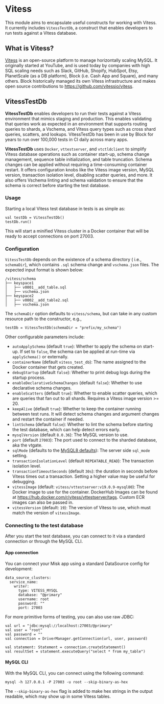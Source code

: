 # Vitess

This module aims to encapsulate useful constructs for working with Vitess. It currently includes `VitessTestDb`, a construct that enables developers to run tests against a Vitess database.

## What is Vitess?

[Vitess](https://vitess.io) is an open-source platform to manage horizontally scaling MySQL. It originally started at YouTube, and is used today by companies with high SQL scaling needs such as Slack, GitHub, Shopify, HubSpot, Etsy, PlanetScale (as a DB platform), Block (i.e. Cash App and Square), and many others. Block historically managed its own Vitess infrastructure and makes open source contributions to https://github.com/vitessio/vitess.

## VitessTestDb

**VitessTestDb** enables developers to run their tests against a Vitess environment that mimics staging and production. This enables validating that queries work as expected in an environment that supports routing queries to shards, a Vschema, and Vitess query types such as cross shard queries, scatters, and lookups. VitessTestDb has been in use by Block for years to run over 100,000 tests in CI daily across many apps.

**VitessTestDb** uses `Docker`, `vttestserver`, and `vtctldclient` to simplify Vitess database operations such as container start-up, schema change management, sequence table initialization, and table truncation. Schema changes can be applied without requiring a time-consuming container restart. It offers configuration knobs like the Vitess image version, MySQL version, transaction isolation level, disabling scatter queries, and more. It also offers Vschema linting and schema validation to ensure that the schema is correct before starting the test database.

### Usage

Starting a local Vitess test database in tests is as simple as:

```
val testDb = VitessTestDb()
testDb.run()
```

This will start a minified Vitess cluster in a Docker container that will be ready to accept connections on port 27003.

### Configuration

`VitessTestDb`  depends on the existence of a schema directory ( i.e., `schemaDir`),
which contains `.sql` schema change and `vschema.json` files.  The expected input format is shown below:

```
/vitess/schema
├── keyspace1
│   ├── v0001__add_table.sql
│   ├── vschema.json
├── keyspace2
│   ├── v0002__add_table2.sql
│   ├── vschema.json
```

The `schemaDir` option defaults to `vitess/schema`, but can take in any custom resource path to the constructor, e.g.,

```
testDb = VitessTestDb(schemaDir = "prefix/my_schema")
```

Other configurable parameters include:
- `autoApplySchema` (default `true`): Whether to apply the schema on start-up. If set to `false`, the schema can be applied at run-time via `applySchema()` or externally.
- `containerName` (default `vitess_test_db`): The name assigned to the Docker container that gets created.
- `debugStartup` (default `false`): Whether to print debug logs during the startup process.
- `enableDeclarativeSchemaChanges` (default `false`): Whether to use declarative schema changes.
- `enableScatters` (default `true`): Whether to enable scatter queries, which are queries that fan out to all shards. Requires a Vitess image version >= 20.
- `keepAlive` (default `true`): Whether to keep the container running between test runs. It will detect schema changes and argument changes and restart the container if needed.
- `lintSchema` (default `false`): Whether to lint the schema before starting the test database, which can help detect errors early.
- `mysqlVersion` (default `8.0.36`): The MySQL version to use.
- `port` (default `27003`): The port used to connect to the sharded database, aka the vtgate.
- `sqlMode` (defaults to the [MySQL8 defaults](https://dev.mysql.com/doc/refman/8.0/en/sql-mode.html)): The server side `sql_mode` setting.
- `transactionIsolationLevel` (default `REPEATABLE_READ`): The transaction isolation level.
- `transactionTimeoutSeconds` (default `30s`): the duration in seconds before Vitess times out a transaction. Setting a higher value may be useful for debugging.
- `vitessImage` (default: `vitess/vttestserver:v19.0.9-mysql80`): The Docker image to use for the container. DockerHub Images can be  found at https://hub.docker.com/r/vitess/vttestserver/tags. Custom ECR images can also be passed in.
- `vitessVersion` (default: `19`): The version of Vitess to use, which must match the version of `vitessImage`.

### Connecting to the test database
After you start the test database, you can connect to it via a standard connection or through the MySQL CLI.

####  App connection

You can connect your Misk app using a standard DataSource config for development:
```
data_source_clusters:
  service_name:
    writer:
      type: VITESS_MYSQL
      database: "@primary"
      username: root
      password: ""
      port: 27003
```

For more primitive forms of testing, you can also use raw JDBC:
```
val url = "jdbc:mysql://localhost:27003/@primary"
val user = "root"
val password = ""
val connection = DriverManager.getConnection(url, user, password)
    
val statement: Statement = connection.createStatement()
val resultSet = statement.executeQuery("select * from my_table")
```

#### MySQL CLI
With the MySQL CLI, you can connect using the following command:

```
mysql -h 127.0.0.1 -P 27003 -u root --skip-binary-as-hex
```

The `--skip-binary-as-hex` flag is added to make hex strings in the output readable, which may show up in some Vitess tables.
